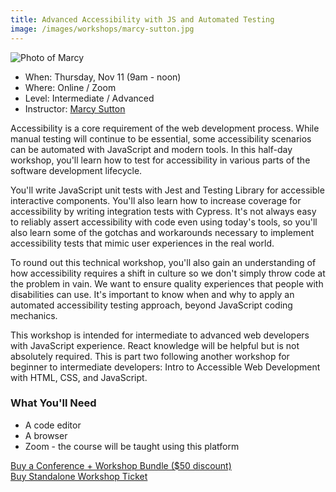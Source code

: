 ```yaml
---
title: Advanced Accessibility with JS and Automated Testing
image: /images/workshops/marcy-sutton.jpg
---
```

<div id="speaker"><div class="speaker-photo"><img src="/images/workshops/marcy-sutton.jpg" alt="Photo of Marcy"/></div></div>

* When: Thursday, Nov 11 (9am - noon)
* Where: Online / Zoom
* Level: Intermediate / Advanced
* Instructor: [Marcy Sutton](https://marcysutton.com)

Accessibility is a core requirement of the web development process. While manual testing will continue to be essential, some accessibility scenarios can be automated with JavaScript and modern tools. In this half-day workshop, you'll learn how to test for accessibility in various parts of the software development lifecycle.

You'll write JavaScript unit tests with Jest and Testing Library for accessible interactive components. You'll also learn how to increase coverage for accessibility by writing integration tests with Cypress. It's not always easy to reliably assert accessibility with code even using today's tools, so you'll also learn some of the gotchas and workarounds necessary to implement accessibility tests that mimic user experiences in the real world.

To round out this technical workshop, you'll also gain an understanding of how accessibility requires a shift in culture so we don't simply throw code at the problem in vain. We want to ensure quality experiences that people with disabilities can use. It's important to know when and why to apply an automated accessibility testing approach, beyond JavaScript coding mechanics.

This workshop is intended for intermediate to advanced web developers with JavaScript experience. React knowledge will be helpful but is not absolutely required. This is part two following another workshop for beginner to intermediate developers: Intro to Accessible Web Development with HTML, CSS, and JavaScript.

### What You'll Need

* A code editor
* A browser
* Zoom - the course will be taught using this platform

<div class="cta"><a href="https://ti.to/event-loop/cascadiajs-2021/">Buy a Conference + Workshop Bundle ($50 discount)</a></div> <div class="cta secondary"><a href="https://ti.to/event-loop/cascadiajs-2021/with/noa5qxuzqq4,ttkg9rthsno,qbhdoha8bvo,mzrv5d5lg5c,9bpugxsil-y,rquptpreq3s,2yhjle-navk,1k-p6c67048,kgqqxm0p3wc">Buy Standalone Workshop Ticket</a></div>
